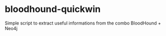# bloodhound-quickwin
Simple script to extract useful informations from the combo BloodHound + Neo4j
